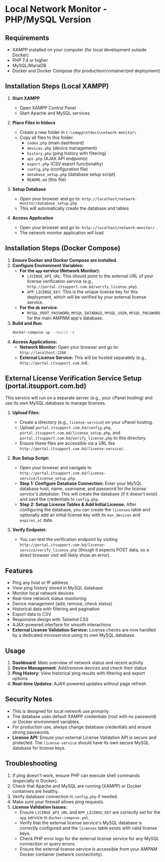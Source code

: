 # Local Network Monitor - PHP/MySQL Version

## Requirements
- XAMPP installed on your computer (for local development outside Docker)
- PHP 7.4 or higher
- MySQL/MariaDB
- Docker and Docker Compose (for production/containerized deployment)

## Installation Steps (Local XAMPP)

1.  **Start XAMPP**
    -   Open XAMPP Control Panel
    -   Start Apache and MySQL services

2.  **Place Files in htdocs**
    -   Create a new folder in `C:\xampp\htdocs\network-monitor\`
    -   Copy all files to this folder:
        -   `index.php` (main dashboard)
        -   `devices.php` (device management)
        -   `history.php` (ping history with filtering)
        -   `api.php` (AJAX API endpoints)
        -   `export.php` (CSV export functionality)
        -   `config.php` (configuration file)
        -   `database_setup.php` (database setup script)
        -   `README.md` (this file)

3.  **Setup Database**
    -   Open your browser and go to: `http://localhost/network-monitor/database_setup.php`
    -   This will automatically create the database and tables

4.  **Access Application**
    -   Open your browser and go to: `http://localhost/network-monitor/`
    -   The network monitor application will load

## Installation Steps (Docker Compose)

1.  **Ensure Docker and Docker Compose are installed.**
2.  **Configure Environment Variables:**
    -   **For the `app` service (Network Monitor):**
        -   `LICENSE_API_URL`: This should point to the external URL of your license verification service (e.g., `http://portal.itsupport.com.bd/verify_license.php`).
        -   `APP_LICENSE_KEY`: This is the unique license key for this deployment, which will be verified by your external license service.
    -   **For the `db` service:**
        -   `MYSQL_ROOT_PASSWORD`, `MYSQL_DATABASE`, `MYSQL_USER`, `MYSQL_PASSWORD` for the main AMPNM app's database.
3.  **Build and Run:**
    ```bash
    docker-compose up --build -d
    ```
4.  **Access Applications:**
    -   **Network Monitor:** Open your browser and go to: `http://localhost:2266`
    -   **External License Service:** This will be hosted separately (e.g., `http://portal.itsupport.com.bd`).

## External License Verification Service Setup (portal.itsupport.com.bd)

This service will run on a separate server (e.g., your cPanel hosting) and use its own MySQL database to manage licenses.

1.  **Upload Files:**
    -   Create a directory (e.g., `license-service`) on your cPanel hosting.
    -   Upload `portal.itsupport.com.bd/config.php`, `portal.itsupport.com.bd/license_setup.php`, and `portal.itsupport.com.bd/verify_license.php` to this directory.
    -   Ensure these files are accessible via a URL like `http://portal.itsupport.com.bd/license-service/`.

2.  **Run Setup Script:**
    -   Open your browser and navigate to `http://portal.itsupport.com.bd/license-service/license_setup.php`.
    -   **Step 1: Configure Database Connection:** Enter your MySQL database host, name, username, and password for the *license service's database*. This will create the database (if it doesn't exist) and save the credentials to `config.php`.
    -   **Step 2: Setup License Tables & Add Initial License:** After configuring the database, you can create the `licenses` table and optionally add an initial license key with its `max_devices` and `expires_at` date.

3.  **Verify Endpoint:**
    -   You can test the verification endpoint by visiting `http://portal.itsupport.com.bd/license-service/verify_license.php` (though it expects POST data, so a direct browser visit will likely show an error).

## Features
- Ping any host or IP address
- View ping history stored in MySQL database
- Monitor local network devices
- Real-time network status monitoring
- Device management (add, remove, check status)
- Historical data with filtering and pagination
- Export data to CSV
- Responsive design with Tailwind CSS
- AJAX-powered interface for smooth interactions
- **External License Validation Service:** License checks are now handled by a dedicated microservice using its own MySQL database.

## Usage
1.  **Dashboard**: Main overview of network status and recent activity
2.  **Device Management**: Add/remove devices and check their status
3.  **Ping History**: View historical ping results with filtering and export options
4.  **Real-time Updates**: AJAX-powered updates without page refresh

## Security Notes
- This is designed for local network use primarily.
- The database uses default XAMPP credentials (root with no password) or Docker environment variables.
- For production use, always change database credentials and ensure strong passwords.
- **License API:** Ensure your external License Validation API is secure and protected. The `license-service` should have its own secure MySQL database for license keys.

## Troubleshooting
1.  If ping doesn't work, ensure PHP can execute shell commands (especially in Docker).
2.  Check that Apache and MySQL are running (XAMPP) or Docker containers are healthy.
3.  Verify database connection in `config.php` if needed.
4.  Make sure your firewall allows ping requests.
5.  **License Validation Issues:**
    -   Ensure `LICENSE_API_URL` and `APP_LICENSE_KEY` are correctly set for the `app` service in `docker-compose.yml`.
    -   Verify that the external license service's MySQL database is correctly configured and the `licenses` table exists with valid license keys.
    -   Check PHP error logs for the external license service for any MySQL connection or query errors.
    -   Ensure the external license service is accessible from your AMPNM Docker container (network connectivity).